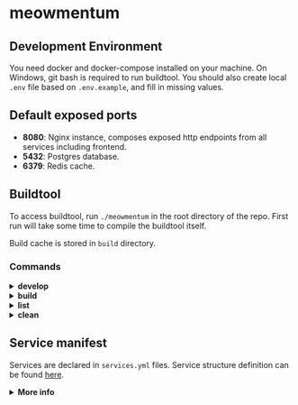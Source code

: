 # meowmentum

## Development Environment
You need docker and docker-compose installed on your machine. On Windows, git bash is required to run buildtool. You should also create local `.env` file based on `.env.example`, and fill in missing values.

## Default exposed ports
- **8080**: Nginx instance, composes exposed http endpoints from all services including frontend.
- **5432**: Postgres database.
- **6379**: Redis cache.

## Buildtool
To access buildtool, run `./meowmentum` in the root directory of the repo. First run will take some time to compile the buildtool itself.

Build cache is stored in `build` directory.

### Commands

<details>
<summary><b>develop</b></summary>

Run local development environment. This will build and start all services and platform dependencies.

**Excluding services:** You can pass names of the services you want to exclude from run after the command name. This allows you to run some services manually for development and debugging. When launching with exclusions, buildtool will output environment variables for excluded service. When running manually, pass these environment variables to the service, so it can connect to the rest of the infrastructure.

**Examples:**

Run all services.
```
$ ./meowmentum develop
```

Run all services except frontend.
```
$ ./meowmentum develop service.web
```

Run all services except frontend and dotnet backend.
```
$ ./meowmentum develop service.web service.dotnet
```

By default, buildtool will only expose ports necessary for excluded services to work and ports that were pinned in `services.yml`. If you want to expose all ports, you can pass `--expose-all` flag.
</details>

<details>
<summary><b>build</b></summary>

Build all services for specified environment. Intended for CI/CD. `--env` flag is required. Pass `--export` flag to export all built images to a tarball.

**Example:**
```
$ ./meowmentum build --env=production --export
```
</details>

<details>
<summary><b>list</b></summary>

List all services and location where they were defined.

**Example:**
```
$ ./meowmentum list
```
</details>

<details>
<summary><b>clean</b></summary>

Wipe buildtool cache. Removes everything from `build` directory except for the buildtool itself.

**Example:**
```
$ ./meowmentum clean
```
</details>

## Service manifest
Services are declared in `services.yml` files. Service structure definition can be found [here](buildtool/service/yaml.go).

<details>
<summary><b>More info</b></summary>

### Path resolution
Some properties in service manifest are file/directory paths. These paths are resolved relative to the directory where the service manifest is located. If path starts with `/`, it is resolved relative to the root directory of the repository. E.g. file `services/web/services.yml` contains `path: src`. This will resolve to `{repo_dir}/services/web/src`. `path: /backend` will resolve to `{repo_dir}/backend`.

### Environment variables
Those are variables that are always available for use in service manifest: `ENVIRONMENT`, `GIT_COMMIT`, `SERVICE`. Note that `SERVICE` is unique for each service and is the name of the service with all dots replaced with dashes. E.g. `service.web` will have `SERVICE=service-web`. Additionally, all variables from `.env.build` file are also available.

### Generators
Generators can be used to generate docker build context before running build. They are written in Go and are located in `buildtool/generators` directory. Generators can be used for both main context and additional contexts. To use a generator, write `gen:<name> [args]` instead of context path. E.g. `gen:frontend` will run `frontend` generator. Generators can be chained. E.g. `gen:nginx ./template.conf` will run `nginx` generator and pass `./template.conf` as an argument.

</details>
